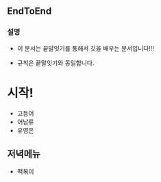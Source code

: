 ## EndToEnd

### 설명

* 이 문서는 끝말잇기를 통해서 깃을 배우는 문서입니다!!!

* 규칙은 끝말잇기와 동일합니다.

# 시작!

* 고등어
* 어남류
* 유영은

## 저녁메뉴

* 떡볶이